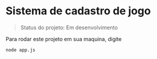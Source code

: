 # Sistema de cadastro de jogo

> Status do projeto: Em desenvolvimento

Para rodar este projeto em sua maquina, digite 

````
node app.js 
````
